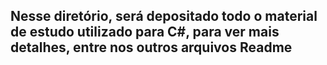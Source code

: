 ## Nesse diretório, será depositado todo o material de estudo utilizado para C#, para ver mais detalhes, entre nos outros arquivos Readme
